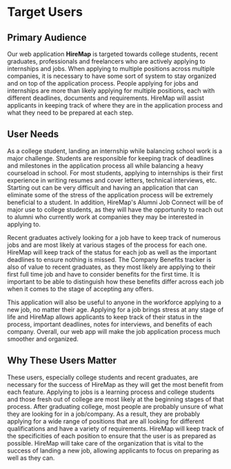 # Target Users

## Primary Audience

Our web application **HireMap** is targeted towards college students, recent graduates, professionals and freelancers who are actively applying to internships and jobs. When applying to multiple positions across multiple companies, it is necessary to have some sort of system to stay organized and on top of the application process. People applying for jobs and internships are more than likely applying for multiple positions, each with different deadlines, documents and requirements. HireMap will assist applicants in keeping track of where they are in the application process and what they need to be prepared at each step.

## User Needs

As a college student, landing an internship while balancing school work is a major challenge. Students are responsible for keeping track of deadlines and milestones in the application process all while balancing a heavy courseload in school. For most students, applying to internships is their first experience in writing resumes and cover letters, technical interviews, etc. Starting out can be very difficult and having an application that can eliminate some of the stress of the application process will be extremely beneficial to a student. In addition, HireMap's Alumni Job Connect will be of major use to college students, as they will have the opportunity to reach out to alumni who currently work at companies they may be interested in applying to.

Recent graduates actively looking for a job have to keep track of numerous jobs and are most likely at various stages of the process for each one. HireMap will keep track of the status for each job as well as the important deadlines to ensure nothing is missed. The Company Benefits tracker is also of value to recent graduates, as they most likely are applying to their first full time job and have to consider benefits for the first time. It is important to be able to distinguish how these benefits differ across each job when it comes to the stage of accepting any offers. 

This application will also be useful to anyone in the workforce applying to a new job, no matter their age. Applying for a job brings stress at any stage of life and HireMap allows applicants to keep track of their status in the process, important deadlines, notes for interviews, and benefits of each company. Overall, our web app will make the job application process much smoother and organized.

## Why These Users Matter

These users, especially college students and recent graduates, are necessary for the success of HireMap as they will get the most benefit from each feature. Applying to jobs is a learning process and college students and those fresh out of college are most likely at the beginning stages of that process. After graduating college, most people are probably unsure of what they are looking for in a job/company. As a result, they are probably applying for a wide range of positions that are all looking for different qualifications and have a variety of requirements. HireMap will keep track of the specificities of each position to ensure that the user is as prepared as possible. 
HireMap will take care of the organization that is vital to the success of landing a new job, allowing applicants to focus on preparing as well as they can.